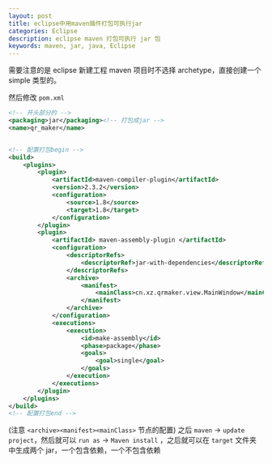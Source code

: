 ```yaml
---
layout: post
title: eclipse中用maven插件打包可执行jar
categories: Eclipse
description: eclipse maven 打包可执行 jar 包
keywords: maven, jar, java, Eclipse
---
```


需要注意的是 eclipse 新建工程 maven 项目时不选择 archetype，直接创建一个 simple 类型的。

然后修改 `pom.xml`

```xml
<!-- 开头部分的 -->
<packaging>jar</packaging><!-- 打包成jar -->
<name>qr_maker</name>


<!-- 配置打包begin -->
<build>
	<plugins>
		<plugin>
			<artifactId>maven-compiler-plugin</artifactId>
			<version>2.3.2</version>
			<configuration>
				<source>1.8</source>
				<target>1.8</target>
			</configuration>
		</plugin>
		<plugin>
			<artifactId> maven-assembly-plugin </artifactId>
			<configuration>
				<descriptorRefs>
					<descriptorRef>jar-with-dependencies</descriptorRef>
				</descriptorRefs>
				<archive>
					<manifest>
						<mainClass>cn.xz.qrmaker.view.MainWindow</mainClass>
					</manifest>
				</archive>
			</configuration>
			<executions>
				<execution>
					<id>make-assembly</id>
					<phase>package</phase>
					<goals>
						<goal>single</goal>
					</goals>
				</execution>
			</executions>
		</plugin>
	</plugins>
</build>
<!-- 配置打包end -->
```

(注意 `<archive><manifest><mainClass>` 节点的配置)
之后 `maven` -> `update project`，然后就可以 `run as` -> `Maven install` ，之后就可以在 `target` 文件夹中生成两个 jar，一个包含依赖，一个不包含依赖
